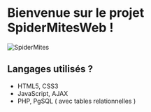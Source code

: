 # Bienvenue sur le projet SpiderMitesWeb !

![SpiderMites](https://www1.montpellier.inra.fr/CBGP/spmweb/)


## Langages utilisés ?

+ HTML5, CSS3
+ JavaScript, AJAX
+ PHP, PgSQL ( avec tables relationnelles )


